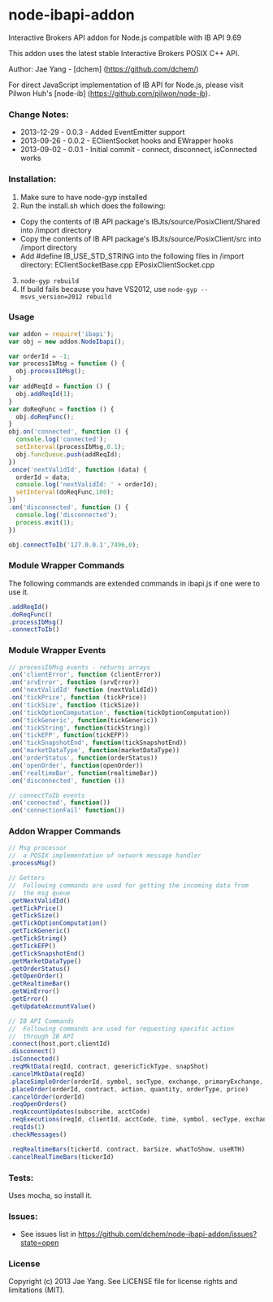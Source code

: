 node-ibapi-addon
================

Interactive Brokers API addon for Node.js compatible with IB API 9.69

This addon uses the latest stable Interactive Brokers POSIX C++ API.

Author: Jae Yang - [dchem] (https://github.com/dchem/)

For direct JavaScript implementation of IB API for Node.js, please visit Pilwon Huh's [node-ib] (https://github.com/pilwon/node-ib).


### Change Notes:

* 2013-12-29 - 0.0.3 - Added EventEmitter support
* 2013-09-26 - 0.0.2 - EClientSocket hooks and EWrapper hooks
* 2013-09-02 - 0.0.1 - Initial commit - connect, disconnect, isConnected works

### Installation:

1. Make sure to have node-gyp installed
2. Run the install.sh which does the following:
 * Copy the contents of IB API package's 
    IBJts/source/PosixClient/Shared into /import directory
 * Copy the contents of IB API package's
    IBJts/source/PosixClient/src into /import directory
 * Add #define IB_USE_STD_STRING into the following files in /import directory:
    EClientSocketBase.cpp
    EPosixClientSocket.cpp
3. ```node-gyp rebuild```
4. If build fails because you have VS2012, use ```node-gyp --msvs_version=2012 rebuild```

### Usage
```js
var addon = require('ibapi');
var obj = new addon.NodeIbapi();

var orderId = -1;
var processIbMsg = function () {
  obj.processIbMsg();
}
var addReqId = function () {
  obj.addReqId(1);
}
var doReqFunc = function () {
  obj.doReqFunc();
}
obj.on('connected', function () {
  console.log('connected');
  setInterval(processIbMsg,0.1);
  obj.funcQueue.push(addReqId);
})
.once('nextValidId', function (data) {
  orderId = data;
  console.log('nextValidId: ' + orderId);
  setInterval(doReqFunc,100);
})
.on('disconnected', function () {
  console.log('disconnected');
  process.exit(1);
})

obj.connectToIb('127.0.0.1',7496,0);

```
### Module Wrapper Commands
The following commands are extended commands in ibapi.js if one were to use it.
```js
.addReqId()
.doReqFunc()
.processIbMsg()
.connectToIb()
```

### Module Wrapper Events
```js
// processIbMsg events - returns arrays
.on('clientError', function (clientError))
.on('srvError', function (srvError))
.on('nextValidId' function (nextValidId))
.on('tickPrice', function (tickPrice))
.on('tickSize', function (tickSize))
.on('tickOptionComputation', function(tickOptionComputation))
.on('tickGeneric', function(tickGeneric))
.on('tickString', function(tickString))
.on('tickEFP', function(tickEFP))
.on('tickSnapshotEnd', function(tickSnapshotEnd))
.on('marketDataType', function(marketDataType))
.on('orderStatus', function(orderStatus))
.on('openOrder', function(openOrder))
.on('realtimeBar', function(realtimeBar))
.on('disconnected', function ())

// connectToIb events
.on('connected', function())
.on('connectionFail' function())
```

### Addon Wrapper Commands
```js
// Msg processor
//  a POSIX implementation of network message handler
.processMsg()

// Getters
//  Following commands are used for getting the incoming data from 
//  the msg queue 
.getNextValidId()
.getTickPrice()
.getTickSize()
.getTickOptionComputation()
.getTickGeneric()
.getTickString()
.getTickEFP()
.getTickSnapshotEnd()
.getMarketDataType()
.getOrderStatus()
.getOpenOrder()
.getRealtimeBar()
.getWinError()
.getError()
.getUpdateAccountValue()

// IB API Commands
//  Following commands are used for requesting specific action 
//  through IB API
.connect(host,port,clientId)
.disconnect()
.isConnected()
.reqMktData(reqId, contract, genericTickType, snapShot)
.cancelMktData(reqId)
.placeSimpleOrder(orderId, symbol, secType, exchange, primaryExchange, currency, action, quantity, orderType, price)
.placeOrder(orderId, contract, action, quantity, orderType, price)
.cancelOrder(orderId)
.reqOpenOrders()
.reqAccountUpdates(subscribe, acctCode)
.reqExecutions(reqId, clientId, acctCode, time, symbol, secType, exchange, side)
.reqIds(1)
.checkMessages()

.reqRealtimeBars(tickerId, contract, barSize, whatToShow, useRTH)
.cancelRealTimeBars(tickerId)
```



### Tests:
Uses mocha, so install it.

### Issues:
* See issues list in https://github.com/dchem/node-ibapi-addon/issues?state=open

### License
Copyright (c) 2013 Jae Yang. See LICENSE file for license rights and limitations (MIT).
